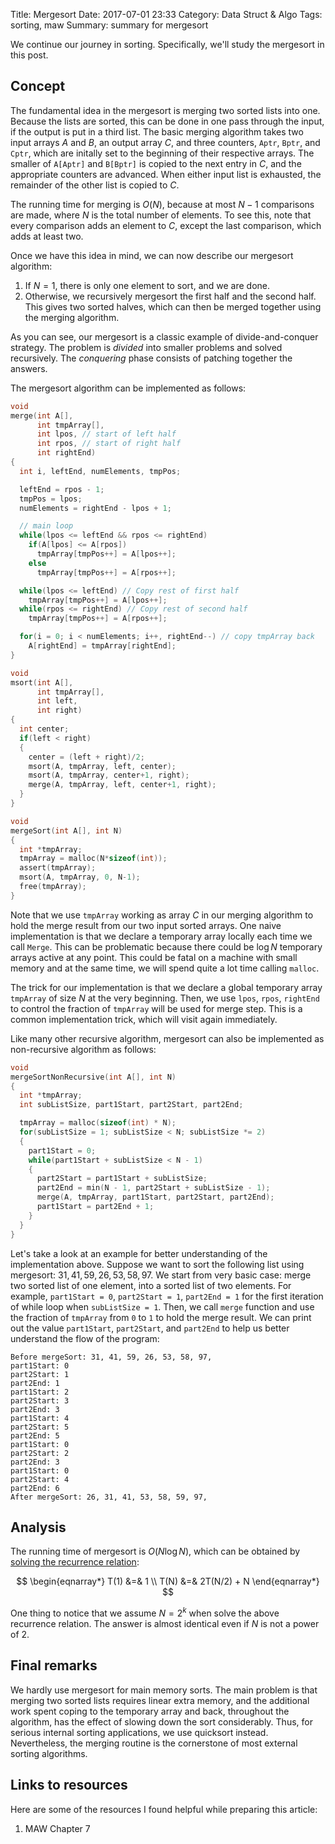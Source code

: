Title: Mergesort
Date: 2017-07-01 23:33
Category: Data Struct & Algo
Tags: sorting, maw
Summary: summary for mergesort

We continue our journey in sorting. Specifically, we'll study
the mergesort in this post.

## Concept

The fundamental idea in the mergesort is merging two sorted lists into one. 
Because the lists are sorted, this can be done in one pass through the input, if 
the output is put in a third list. The basic merging algorithm takes two input
arrays $A$ and $B$, an output array $C$, and three counters, `Aptr`, `Bptr`, and
`Cptr`, which are initally set to the beginning of their respective arrays.
The smaller of `A[Aptr]` and `B[Bptr]` is copied to the next entry in $C$, and
the appropriate counters are advanced. When either input list is exhausted, the 
remainder of the other list is copied to $C$. 

The running time for merging is $O(N)$, because at most $N-1$ comparisons are made,
where $N$ is the total number of elements. To see this, note that every comparison
adds an element to $C$, except the last comparison, which adds at least two. 

Once we have this idea in mind, we can now describe our mergesort algorithm:

1. If $N=1$, there is only one element to sort, and we are done.
2. Otherwise, we recursively mergesort the first half and the second half. This gives
two sorted halves, which can then be merged together using the merging algorithm.

As you can see, our mergesort is a classic example of  divide-and-conquer strategy.
The problem is *divided* into smaller problems and solved recursively. The *conquering*
phase consists of patching together the answers.

The mergesort algorithm can be implemented as follows:

```c
void
merge(int A[],
      int tmpArray[],
      int lpos, // start of left half
      int rpos, // start of right half
      int rightEnd)
{
  int i, leftEnd, numElements, tmpPos;

  leftEnd = rpos - 1;
  tmpPos = lpos;
  numElements = rightEnd - lpos + 1;

  // main loop
  while(lpos <= leftEnd && rpos <= rightEnd)
    if(A[lpos] <= A[rpos])
      tmpArray[tmpPos++] = A[lpos++];
    else
      tmpArray[tmpPos++] = A[rpos++];

  while(lpos <= leftEnd) // Copy rest of first half
    tmpArray[tmpPos++] = A[lpos++];
  while(rpos <= rightEnd) // Copy rest of second half
    tmpArray[tmpPos++] = A[rpos++];

  for(i = 0; i < numElements; i++, rightEnd--) // copy tmpArray back
    A[rightEnd] = tmpArray[rightEnd];
}

void
msort(int A[],
      int tmpArray[],
      int left,
      int right)
{
  int center;
  if(left < right)
  {
    center = (left + right)/2;
    msort(A, tmpArray, left, center);
    msort(A, tmpArray, center+1, right);
    merge(A, tmpArray, left, center+1, right);
  }
}

void
mergeSort(int A[], int N)
{
  int *tmpArray;
  tmpArray = malloc(N*sizeof(int));
  assert(tmpArray);
  msort(A, tmpArray, 0, N-1);
  free(tmpArray);
}
```

Note that we use `tmpArray` working as array $C$ in our merging algorithm
to hold the merge result from our two input sorted arrays. One naive implementation
is that we declare a temporary array locally each time we call `Merge`. This can
be problematic because there could be $\log N$ temporary arrays active at any point.
This could be fatal on a machine with small memory and at the same time, we will
spend quite a lot time calling `malloc`. 

The trick for our implementation is that we declare a global temporary array
`tmpArray` of size $N$ at the very beginning. Then, we use `lpos`, `rpos`, `rightEnd`
to control the fraction of `tmpArray` will be used for merge step. This is a common
implementation trick, which will visit again immediately.

Like many other recursive algorithm, mergesort can also be implemented as
non-recursive algorithm as follows:

```c
void
mergeSortNonRecursive(int A[], int N)
{
  int *tmpArray;
  int subListSize, part1Start, part2Start, part2End;

  tmpArray = malloc(sizeof(int) * N);
  for(subListSize = 1; subListSize < N; subListSize *= 2)
  {
    part1Start = 0;
    while(part1Start + subListSize < N - 1)
    {
      part2Start = part1Start + subListSize;
      part2End = min(N - 1, part2Start + subListSize - 1);
      merge(A, tmpArray, part1Start, part2Start, part2End);
      part1Start = part2End + 1;
    }
  }
}
```

Let's take a look at an example for better understanding of the implementation
above. Suppose we want to sort the following list using mergesort: 
$31, 41, 59, 26, 53, 58, 97$. We start from very basic case: merge two sorted
list of one element, into a sorted list of two elements. For example,
`part1Start = 0`, `part2Start = 1`, `part2End = 1` for the first iteration
of while loop when `subListSize = 1`. Then, we call `merge` function and
use the fraction of `tmpArray` from `0` to `1` to hold the merge result.
We can print out the value `part1Start`, `part2Start`, and `part2End` to help
us better understand the flow of the program:

```
Before mergeSort: 31, 41, 59, 26, 53, 58, 97,
part1Start: 0
part2Start: 1
part2End: 1
part1Start: 2
part2Start: 3
part2End: 3
part1Start: 4
part2Start: 5
part2End: 5
part1Start: 0
part2Start: 2
part2End: 3
part1Start: 0
part2Start: 4
part2End: 6
After mergeSort: 26, 31, 41, 53, 58, 59, 97,
```

## Analysis  

The running time of mergesort is $O(N \log N)$, which can be obtained
by [solving the recurrence relation]({filename}/blog/2017/05/31/recurrence-relation-more.md):

$$
\begin{eqnarray*} 
T(1) &=& 1 \\
T(N) &=& 2T(N/2) + N 
\end{eqnarray*}
$$

One thing to notice that we assume $N = 2^k$ when solve the above recurrence relation.
The answer is almost identical even if $N$ is not a power of $2$.

## Final remarks

We hardly use mergesort for main memory sorts. The main problem is that merging two
sorted lists requires linear extra memory, and the additional work spent coping to the temporary
array and back, throughout the algorithm, has the effect of slowing down the sort considerably.
Thus, for serious internal sorting applications, we use quicksort instead.
Nevertheless, the merging routine is the cornerstone of most external sorting algorithms.

## Links to resources

Here are some of the resources I found helpful while preparing this article:

1. MAW Chapter 7

